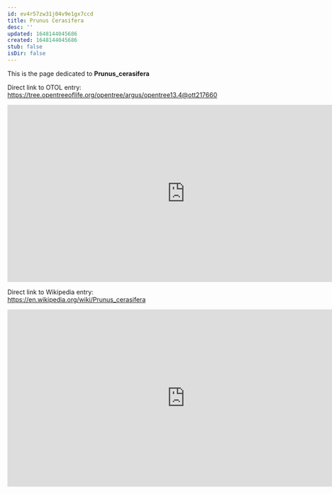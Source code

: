 ```yaml
---
id: ev4r57zw31j04v9e1gx7ccd
title: Prunus Cerasifera
desc: ''
updated: 1648144045686
created: 1648144045686
stub: false
isDir: false
---
```

This is the page dedicated to **Prunus_cerasifera**


Direct link to OTOL entry: https://tree.opentreeoflife.org/opentree/argus/opentree13.4@ott217660



<html>
    <body>
    <iframe src="https://tree.opentreeoflife.org/opentree/argus/opentree13.4@ott217660"
    width="800" height="400" frameborder="0" allowfullscreen> </iframe>
    </body>
</html>
    


Direct link to Wikipedia entry: https://en.wikipedia.org/wiki/Prunus_cerasifera



<html>
    <body>
    <iframe src="https://en.wikipedia.org/wiki/Prunus_cerasifera"
    width="800" height="400" frameborder="0" allowfullscreen> </iframe>
    </body>
</html>
    

